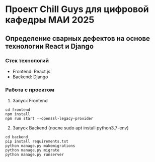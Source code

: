 # Проект Chill Guys для цифровой кафедры МАИ 2025

## Определение сварных дефектов на основе технологии React и Django

### Стек технологий
- Frontend: React.js
- Backend: Django

### Работа с проектом
1) Запуск Frontend

```
cd frontend
npm install           
npm run start --openssl-legacy-provider            
```

2) Запуск Backend (после sudo apt install python3.7-env)

```
cd backend
pip install requirements.txt
python manage.py makemigrations
python manage.py migrate
python manage.py runserver
```